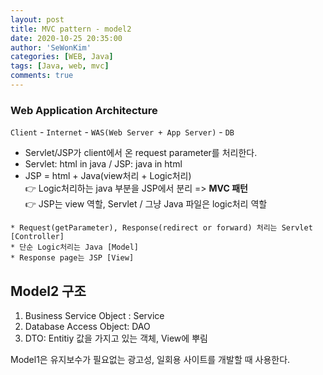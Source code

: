 ```yaml
---
layout: post
title: MVC pattern - model2
date: 2020-10-25 20:35:00
author: 'SeWonKim'
categories: [WEB, Java]
tags: [Java, web, mvc]
comments: true
---
```


### Web Application Architecture

`Client` - `Internet` - `WAS(Web Server + App Server)` - `DB`

- Servlet/JSP가 client에서 온 request parameter를 처리한다.
- Servlet: html in java / JSP: java in html
- JSP = html + Java(view처리 + Logic처리)  
  👉 Logic처리하는 java 부분을 JSP에서 분리 => **MVC 패턴**  
  👉 JSP는 view 역할, Servlet / 그냥 Java 파일은 logic처리 역할

```
* Request(getParameter), Response(redirect or forward) 처리는 Servlet [Controller]
* 단순 Logic처리는 Java [Model]
* Response page는 JSP [View]
```

## Model2 구조

1. Business Service Object : Service
2. Database Access Object: DAO
3. DTO: Entitiy 값을 가지고 있는 객체, View에 뿌림


Model1은 유지보수가 필요없는 광고성, 일회용 사이트를 개발할 때 사용한다.
